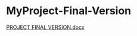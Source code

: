 # MyProject-Final-Version
[PROJECT FINAL VERSION.docx](https://github.com/mu-se373-190706027/MyProject-Final-Version/files/8856808/PROJECT.FINAL.VERSION.docx)
